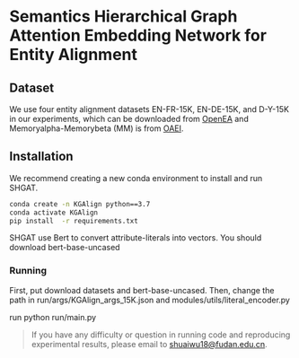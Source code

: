 # Semantics Hierarchical Graph Attention Embedding Network for Entity Alignment

## Dataset
We use four entity alignment datasets EN-FR-15K, EN-DE-15K, and	D-Y-15K in our experiments, which can be downloaded from [OpenEA](https://github.com/nju-websoft/OpenEA) and Memoryalpha-Memorybeta (MM) is from [OAEI](http://oaei.ontologymatching.org/2021/knowledgegraph/index.html).


## Installation

We recommend creating a new conda environment to install and run SHGAT.
```bash
conda create -n KGAlign python==3.7
conda activate KGAlign
pip install  -r requirements.txt
```
SHGAT use Bert to convert attribute-literals into vectors. You should download bert-base-uncased

### Running

First, put download datasets and bert-base-uncased. Then, change the path in run/args/KGAlign_args_15K.json and modules/utils/literal_encoder.py

run python run/main.py


> If you have any difficulty or question in running code and reproducing experimental results, please email to shuaiwu18@fudan.edu.cn.

